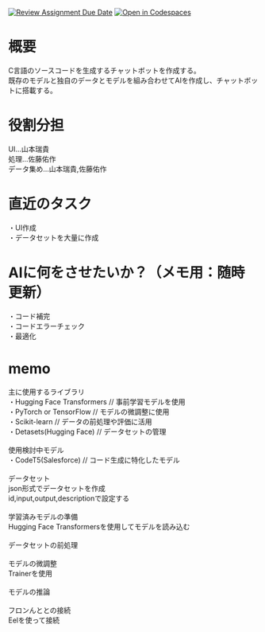 [![Review Assignment Due Date](https://classroom.github.com/assets/deadline-readme-button-22041afd0340ce965d47ae6ef1cefeee28c7c493a6346c4f15d667ab976d596c.svg)](https://classroom.github.com/a/Fw6BNX-f)
[![Open in Codespaces](https://classroom.github.com/assets/launch-codespace-2972f46106e565e64193e422d61a12cf1da4916b45550586e14ef0a7c637dd04.svg)](https://classroom.github.com/open-in-codespaces?assignment_repo_id=17388676)

# 概要
C言語のソースコードを生成するチャットボットを作成する。 <br>
既存のモデルと独自のデータとモデルを組み合わせてAIを作成し、チャットボットに搭載する。 <br>

# 役割分担
UI...山本瑞貴 <br>
処理...佐藤佑作 <br>
データ集め...山本瑞貴,佐藤佑作 <br>

# 直近のタスク
・UI作成 <br>
・データセットを大量に作成

# AIに何をさせたいか？（メモ用：随時更新）
・コード補完 <br>
・コードエラーチェック <br>
・最適化 <br>

# memo
主に使用するライブラリ <br>
・Hugging Face Transformers // 事前学習モデルを使用 <br>
・PyTorch or TensorFlow // モデルの微調整に使用 <br>
・Scikit-learn // データの前処理や評価に活用 <br>
・Detasets(Hugging Face) // データセットの管理 <br>
<br>
使用検討中モデル <br>
・CodeT5(Salesforce) // コード生成に特化したモデル <br>
<br>
データセット <br>
json形式でデータセットを作成 <br>
id,input,output,descriptionで設定する <br>
<br>
学習済みモデルの準備 <br>
Hugging Face Transformersを使用してモデルを読み込む <br>
<br>
データセットの前処理 <br>
<br>
モデルの微調整 <br>
Trainerを使用 <br>
<br>
モデルの推論 <br>
<br>
フロンんととの接続 <br>
Eelを使って接続